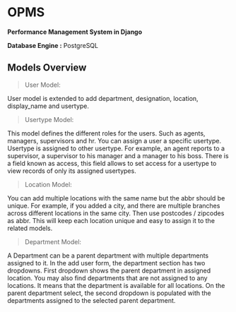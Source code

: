 # OPMS
**Performance Management System in Django**

**Database Engine :** PostgreSQL

## Models Overview
> User Model:

User model is extended to add department, designation, location, display_name and usertype.

> Usertype Model:

This model defines the different roles for the users. Such as agents, managers, supervisors and hr. You can assign a user a specific usertype. Usertype is assigned to other usertype. For example, an agent reports to a supervisor, a supervisor to his manager and a manager to his boss. There is a field known as access, this field allows to set access for a usertype to view records of only its assigned usertypes. 

> Location Model:

You can add multiple locations with the same name but the abbr should be unique. For example, if you added a city, and there are multiple branches across different locations in the same city. Then use postcodes / zipcodes as abbr. This will keep each location unique and easy to assign it to the related models. 

> Department Model:

A Department can be a parent department with multiple departments assigned to it. In the add user form, the department section has two dropdowns. First dropdown shows the parent department in assigned location. You may also find departments that are not assigned to any locations. It means that the department is available for all locations. On the parent department select, the second dropdown is populated with the departments assigned to the selected parent department.


